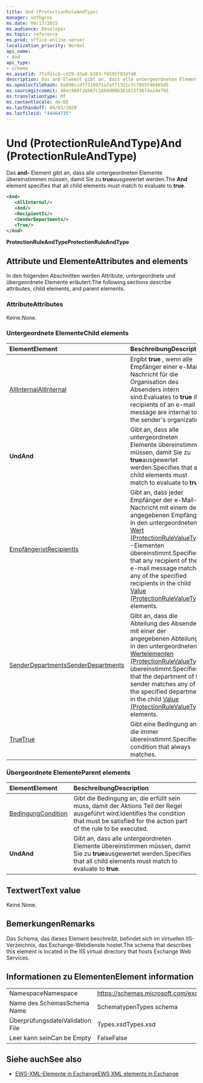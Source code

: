 ```yaml
---
title: Und (ProtectionRuleAndType)
manager: sethgros
ms.date: 09/17/2015
ms.audience: Developer
ms.topic: reference
ms.prod: office-online-server
localization_priority: Normal
api_name:
- And
api_type:
- schema
ms.assetid: 7fafd1c8-cd29-43a0-b383-f6595f934f48
description: Das and-Element gibt an, dass alle untergeordneten Elemente übereinstimmen müssen, damit Sie zu true ausgewertet werden.
ms.openlocfilehash: ba898ccd77518971afaf713d1c7c7955f46465d5
ms.sourcegitcommit: 88ec988f2bb67c1866d06b361615f3674a24e795
ms.translationtype: MT
ms.contentlocale: de-DE
ms.lasthandoff: 06/03/2020
ms.locfileid: "44464735"
---
```

# <a name="and-protectionruleandtype"></a><span data-ttu-id="2b0f7-103">Und (ProtectionRuleAndType)</span><span class="sxs-lookup"><span data-stu-id="2b0f7-103">And (ProtectionRuleAndType)</span></span>

<span data-ttu-id="2b0f7-104">Das **and-** Element gibt an, dass alle untergeordneten Elemente übereinstimmen müssen, damit Sie zu **true**ausgewertet werden.</span><span class="sxs-lookup"><span data-stu-id="2b0f7-104">The **And** element specifies that all child elements must match to evaluate to **true**.</span></span>
  
```xml
<And>
   <AllInternal/>
   <And/>
   <RecipientIs/>
   <SenderDepartments/>
   <True/>
</And>
```

 <span data-ttu-id="2b0f7-105">**ProtectionRuleAndType**</span><span class="sxs-lookup"><span data-stu-id="2b0f7-105">**ProtectionRuleAndType**</span></span>
## <a name="attributes-and-elements"></a><span data-ttu-id="2b0f7-106">Attribute und Elemente</span><span class="sxs-lookup"><span data-stu-id="2b0f7-106">Attributes and elements</span></span>

<span data-ttu-id="2b0f7-107">In den folgenden Abschnitten werden Attribute, untergeordnete und übergeordnete Elemente erläutert.</span><span class="sxs-lookup"><span data-stu-id="2b0f7-107">The following sections describe attributes, child elements, and parent elements.</span></span>
  
### <a name="attributes"></a><span data-ttu-id="2b0f7-108">Attribute</span><span class="sxs-lookup"><span data-stu-id="2b0f7-108">Attributes</span></span>

<span data-ttu-id="2b0f7-109">Keine.</span><span class="sxs-lookup"><span data-stu-id="2b0f7-109">None.</span></span>
  
### <a name="child-elements"></a><span data-ttu-id="2b0f7-110">Untergeordnete Elemente</span><span class="sxs-lookup"><span data-stu-id="2b0f7-110">Child elements</span></span>

|<span data-ttu-id="2b0f7-111">**Element**</span><span class="sxs-lookup"><span data-stu-id="2b0f7-111">**Element**</span></span>|<span data-ttu-id="2b0f7-112">**Beschreibung**</span><span class="sxs-lookup"><span data-stu-id="2b0f7-112">**Description**</span></span>|
|:-----|:-----|
|[<span data-ttu-id="2b0f7-113">AllInternal</span><span class="sxs-lookup"><span data-stu-id="2b0f7-113">AllInternal</span></span>](allinternal.md) <br/> |<span data-ttu-id="2b0f7-114">Ergibt **true** , wenn alle Empfänger einer e-Mail-Nachricht für die Organisation des Absenders intern sind.</span><span class="sxs-lookup"><span data-stu-id="2b0f7-114">Evaluates to **true** if all recipients of an e-mail message are internal to the sender's organization.</span></span>  <br/> |
|<span data-ttu-id="2b0f7-115">**Und**</span><span class="sxs-lookup"><span data-stu-id="2b0f7-115">**And**</span></span> <br/> |<span data-ttu-id="2b0f7-116">Gibt an, dass alle untergeordneten Elemente übereinstimmen müssen, damit Sie zu **true**ausgewertet werden.</span><span class="sxs-lookup"><span data-stu-id="2b0f7-116">Specifies that all child elements must match to evaluate to **true**.</span></span>  <br/> |
|[<span data-ttu-id="2b0f7-117">Empfängerist</span><span class="sxs-lookup"><span data-stu-id="2b0f7-117">RecipientIs</span></span>](recipientis.md) <br/> |<span data-ttu-id="2b0f7-118">Gibt an, dass jeder Empfänger der e-Mail-Nachricht mit einem der angegebenen Empfänger in den untergeordneten [Wert (ProtectionRuleValueType)](value-protectionrulevaluetype.md) -Elementen übereinstimmt.</span><span class="sxs-lookup"><span data-stu-id="2b0f7-118">Specifies that any recipient of the e-mail message matches any of the specified recipients in the child [Value (ProtectionRuleValueType)](value-protectionrulevaluetype.md) elements.</span></span>  <br/> |
|[<span data-ttu-id="2b0f7-119">SenderDepartments</span><span class="sxs-lookup"><span data-stu-id="2b0f7-119">SenderDepartments</span></span>](senderdepartments.md) <br/> |<span data-ttu-id="2b0f7-120">Gibt an, dass die Abteilung des Absenders mit einer der angegebenen Abteilungen in den untergeordneten [Wertelementen (ProtectionRuleValueType)](value-protectionrulevaluetype.md) übereinstimmt.</span><span class="sxs-lookup"><span data-stu-id="2b0f7-120">Specifies that the department of the sender matches any of the specified departments in the child [Value (ProtectionRuleValueType)](value-protectionrulevaluetype.md) elements.</span></span>  <br/> |
|[<span data-ttu-id="2b0f7-121">True</span><span class="sxs-lookup"><span data-stu-id="2b0f7-121">True</span></span>](true.md) <br/> |<span data-ttu-id="2b0f7-122">Gibt eine Bedingung an, die immer übereinstimmt.</span><span class="sxs-lookup"><span data-stu-id="2b0f7-122">Specifies a condition that always matches.</span></span>  <br/> |
   
### <a name="parent-elements"></a><span data-ttu-id="2b0f7-123">Übergeordnete Elemente</span><span class="sxs-lookup"><span data-stu-id="2b0f7-123">Parent elements</span></span>

|<span data-ttu-id="2b0f7-124">**Element**</span><span class="sxs-lookup"><span data-stu-id="2b0f7-124">**Element**</span></span>|<span data-ttu-id="2b0f7-125">**Beschreibung**</span><span class="sxs-lookup"><span data-stu-id="2b0f7-125">**Description**</span></span>|
|:-----|:-----|
|[<span data-ttu-id="2b0f7-126">Bedingung</span><span class="sxs-lookup"><span data-stu-id="2b0f7-126">Condition</span></span>](condition.md) <br/> |<span data-ttu-id="2b0f7-127">Gibt die Bedingung an, die erfüllt sein muss, damit der Aktions Teil der Regel ausgeführt wird.</span><span class="sxs-lookup"><span data-stu-id="2b0f7-127">Identifies the condition that must be satisfied for the action part of the rule to be executed.</span></span>  <br/> |
|<span data-ttu-id="2b0f7-128">**Und**</span><span class="sxs-lookup"><span data-stu-id="2b0f7-128">**And**</span></span> <br/> |<span data-ttu-id="2b0f7-129">Gibt an, dass alle untergeordneten Elemente übereinstimmen müssen, damit Sie zu **true**ausgewertet werden.</span><span class="sxs-lookup"><span data-stu-id="2b0f7-129">Specifies that all child elements must match to evaluate to **true**.</span></span>  <br/> |
   
## <a name="text-value"></a><span data-ttu-id="2b0f7-130">Textwert</span><span class="sxs-lookup"><span data-stu-id="2b0f7-130">Text value</span></span>

<span data-ttu-id="2b0f7-131">Keine.</span><span class="sxs-lookup"><span data-stu-id="2b0f7-131">None.</span></span>
  
## <a name="remarks"></a><span data-ttu-id="2b0f7-132">Bemerkungen</span><span class="sxs-lookup"><span data-stu-id="2b0f7-132">Remarks</span></span>

<span data-ttu-id="2b0f7-133">Das Schema, das dieses Element beschreibt, befindet sich im virtuellen IIS-Verzeichnis, das Exchange-Webdienste hostet.</span><span class="sxs-lookup"><span data-stu-id="2b0f7-133">The schema that describes this element is located in the IIS virtual directory that hosts Exchange Web Services.</span></span>
  
## <a name="element-information"></a><span data-ttu-id="2b0f7-134">Informationen zu Elementen</span><span class="sxs-lookup"><span data-stu-id="2b0f7-134">Element information</span></span>

|||
|:-----|:-----|
|<span data-ttu-id="2b0f7-135">Namespace</span><span class="sxs-lookup"><span data-stu-id="2b0f7-135">Namespace</span></span>  <br/> |https://schemas.microsoft.com/exchange/services/2006/types  <br/> |
|<span data-ttu-id="2b0f7-136">Name des Schemas</span><span class="sxs-lookup"><span data-stu-id="2b0f7-136">Schema Name</span></span>  <br/> |<span data-ttu-id="2b0f7-137">Schematypen</span><span class="sxs-lookup"><span data-stu-id="2b0f7-137">Types schema</span></span>  <br/> |
|<span data-ttu-id="2b0f7-138">Überprüfungsdatei</span><span class="sxs-lookup"><span data-stu-id="2b0f7-138">Validation File</span></span>  <br/> |<span data-ttu-id="2b0f7-139">Types.xsd</span><span class="sxs-lookup"><span data-stu-id="2b0f7-139">Types.xsd</span></span>  <br/> |
|<span data-ttu-id="2b0f7-140">Leer kann sein</span><span class="sxs-lookup"><span data-stu-id="2b0f7-140">Can be Empty</span></span>  <br/> |<span data-ttu-id="2b0f7-141">False</span><span class="sxs-lookup"><span data-stu-id="2b0f7-141">False</span></span>  <br/> |
   
## <a name="see-also"></a><span data-ttu-id="2b0f7-142">Siehe auch</span><span class="sxs-lookup"><span data-stu-id="2b0f7-142">See also</span></span>

- [<span data-ttu-id="2b0f7-143">EWS-XML-Elemente in Exchange</span><span class="sxs-lookup"><span data-stu-id="2b0f7-143">EWS XML elements in Exchange</span></span>](ews-xml-elements-in-exchange.md)

